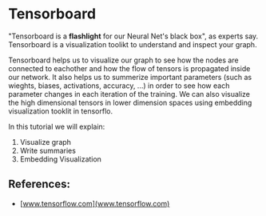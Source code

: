 # Tensorboard

"Tensorboard is a __flashlight__ for our Neural Net's black box", as experts say. Tensorboard is a visualization toolikt to understand and inspect your graph.

Tensorboard helps us to visualize our graph to see how the nodes are connected to eachother and how the flow of tensors is propagated inside our network. It also helps us to summerize important parameters (such as wieghts, biases, activations, accuracy, ...) in order to see how each parameter changes in each iteration of the training. We can also visualize the high dimensional tensors in lower dimension spaces using embedding visualization tooklit in tensorflo.

In this tutorial we will explain:
1. Visualize graph
2. Write summaries
3. Embedding Visualization

## References:
* [www.tensorflow.com](www.tensorflow.com)